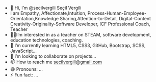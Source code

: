 - 👋 Hi, I’m @secilvergili Seçil Vergili
- I am Empathy, Affectionate,Intuition, Process-Human-Employee-Orientation,Knowledge Sharing,Attention-to-Detail,
  Digital-Content Creativity-Originality-Software Developer, ICF Professional Coach, Teacher
-  📌📌I’m interested in as a teacher on STEAM, software development, education technologies, coaching.
- 🌱 I’m currently learning HTML5, CSS3, GitHub, Bootstrap, SCSS, JavaScript...
- 💞️ I’m looking to collaborate on projects...
- 📫 How to reach me secilvergili@gmail.com
- 😄 Pronouns: ...
- ⚡ Fun fact: ...

<!---
secilvergili/secilvergili is a ✨ special ✨ repository because its `README.md` (this file) appears on your GitHub profile.
You can click the Preview link to take a look at your changes.
--->
